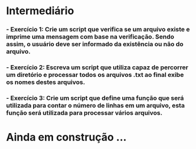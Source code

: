 # Intermediário
### - Exercício 1: Crie um script que verifica se um arquivo existe e imprime uma mensagem com base na verificação. Sendo assim, o usuário deve ser informado da existência ou não do arquivo.
### - Exercício 2: Escreva um script que utiliza capaz de percorrer um diretório e processar todos os arquivos .txt ao final exibe os nomes destes arquivos.
### - Exercício 3: Crie um script que define uma função que será utilizada para contar o número de linhas em um arquivo, esta função será utilizada para processar vários arquivos.

# Ainda em construção ... 


